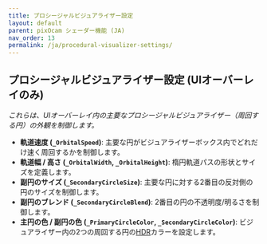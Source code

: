 ```yaml
---
title: プロシージャルビジュアライザー設定
layout: default
parent: pixOcam シェーダー機能 (JA)
nav_order: 13
permalink: /ja/procedural-visualizer-settings/
---
```


## プロシージャルビジュアライザー設定 (UIオーバーレイのみ)

*これらは、UIオーバーレイ内の主要なプロシージャルビジュアライザー（周回する円）の外観を制御します。*

*   **軌道速度 (`_OrbitalSpeed`)**: 主要な円がビジュアライザーボックス内でどれだけ速く周回するかを制御します。
*   **軌道幅 / 高さ (`_OrbitalWidth`, `_OrbitalHeight`)**: 楕円軌道パスの形状とサイズを定義します。
*   **副円のサイズ (`_SecondaryCircleSize`)**: 主要な円に対する2番目の反対側の円のサイズを制御します。
*   **副円のブレンド (`_SecondaryCircleBlend`)**: 2番目の円の不透明度/明るさを制御します。
*   **主円の色 / 副円の色 (`_PrimaryCircleColor`, `_SecondaryCircleColor`)**: ビジュアライザー内の2つの周回する円の[HDR](https://docs.unity3d.com/ja/current/Manual/HDRColorPicker.html)カラーを設定します。 